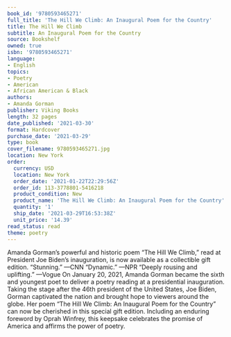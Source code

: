 ```yaml
---
book_id: '9780593465271'
full_title: 'The Hill We Climb: An Inaugural Poem for the Country'
title: The Hill We Climb
subtitle: An Inaugural Poem for the Country
source: Bookshelf
owned: true
isbn: '9780593465271'
language:
- English
topics:
- Poetry
- American
- African American & Black
authors:
- Amanda Gorman
publisher: Viking Books
length: 32 pages
date_published: '2021-03-30'
format: Hardcover
purchase_date: '2021-03-29'
type: book
cover_filename: 9780593465271.jpg
location: New York
order:
  currency: USD
  location: New York
  order_date: '2021-01-22T22:29:56Z'
  order_id: 113-3778801-5416218
  product_condition: New
  product_name: 'The Hill We Climb: An Inaugural Poem for the Country'
  quantity: '1'
  ship_date: '2021-03-29T16:53:38Z'
  unit_price: '14.39'
read_status: read
theme: poetry
---
```

Amanda Gorman’s powerful and historic poem “The Hill We Climb,” read at President Joe Biden’s inauguration, is now available as a collectible gift edition.
“Stunning.” —CNN
“Dynamic.” —NPR
“Deeply rousing and uplifting.” —Vogue
On January 20, 2021, Amanda Gorman became the sixth and youngest poet to deliver a poetry reading at a presidential inauguration. Taking the stage after the 46th president of the United States, Joe Biden, Gorman captivated the nation and brought hope to viewers around the globe. Her poem “The Hill We Climb: An Inaugural Poem for the Country” can now be cherished in this special gift edition. Including an enduring foreword by Oprah Winfrey, this keepsake celebrates the promise of America and affirms the power of poetry.

